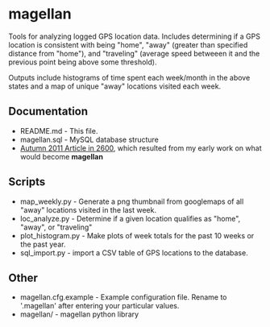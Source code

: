 magellan
========

Tools for analyzing logged GPS location data. Includes determining if a GPS location is consistent with being "home", "away" (greater than specified distance from "home"), and "traveling" (average speed betweeen it and the previous point being above some threshold).

Outputs include histograms of time spent each week/month in the above states and a map of unique "away" locations visited each week.

Documentation
-------------
* README.md - This file.
* magellan.sql - MySQL database structure
* [Autumn 2011 Article in 2600](https://github.com/privong/magellan/wiki/2600-Article), which resulted from my early work on what would become **magellan**

Scripts
-------
* map_weekly.py	- Generate a png thumbnail from googlemaps of all "away" locations visited in the last week.
* loc_analyze.py - Determine if a given location qualifies as "home", "away", or "traveling"
* plot_histogram.py - Make plots of week totals for the past 10 weeks or the past year.
* sql_import.py - import a CSV table of GPS locations to the database.

Other
-----
* magellan.cfg.example - Example configuration file. Rename to '.magellan' after entering your particular values.
* magellan/	- magellan python library
